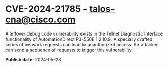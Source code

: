 # CVE-2024-21785 - talos-cna@cisco.com

A leftover debug code vulnerability exists in the Telnet Diagnostic Interface functionality of AutomationDirect P3-550E 1.2.10.9. A specially crafted series of network requests can lead to unauthorized access. An attacker can send a sequence of requests to trigger this vulnerability.

**Publish date:** 2024-05-28

